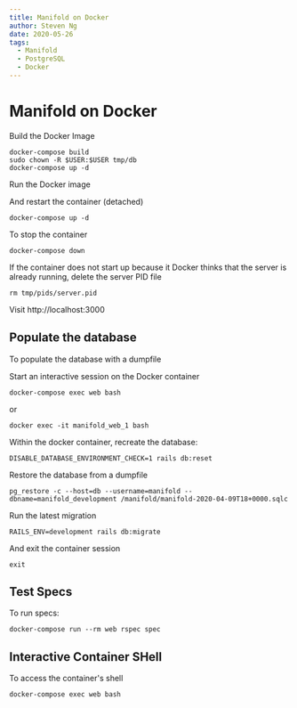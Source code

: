```yaml
---
title: Manifold on Docker
author: Steven Ng
date: 2020-05-26
tags:
  - Manifold
  - PostgreSQL
  - Docker
---
```


# Manifold on Docker

Build the Docker Image

    docker-compose build
    sudo chown -R $USER:$USER tmp/db
    docker-compose up -d


Run the Docker image

And restart the container (detached)

    docker-compose up -d


To stop the container

    docker-compose down


If the container does not start up because it Docker thinks that the server is already running,
delete the server PID file


    rm tmp/pids/server.pid


Visit http://localhost:3000

## Populate the database

To populate the database with a dumpfile

Start an interactive session on the Docker container


    docker-compose exec web bash

or

    docker exec -it manifold_web_1 bash

Within the docker container, recreate the database:

    DISABLE_DATABASE_ENVIRONMENT_CHECK=1 rails db:reset

Restore the database from a dumpfile

    pg_restore -c --host=db --username=manifold --dbname=manifold_development /manifold/manifold-2020-04-09T18+0000.sqlc

Run the latest migration

    RAILS_ENV=development rails db:migrate

And exit the container session

    exit

## Test Specs

To run specs:

    docker-compose run --rm web rspec spec

## Interactive Container SHell

To access the container's shell

    docker-compose exec web bash
